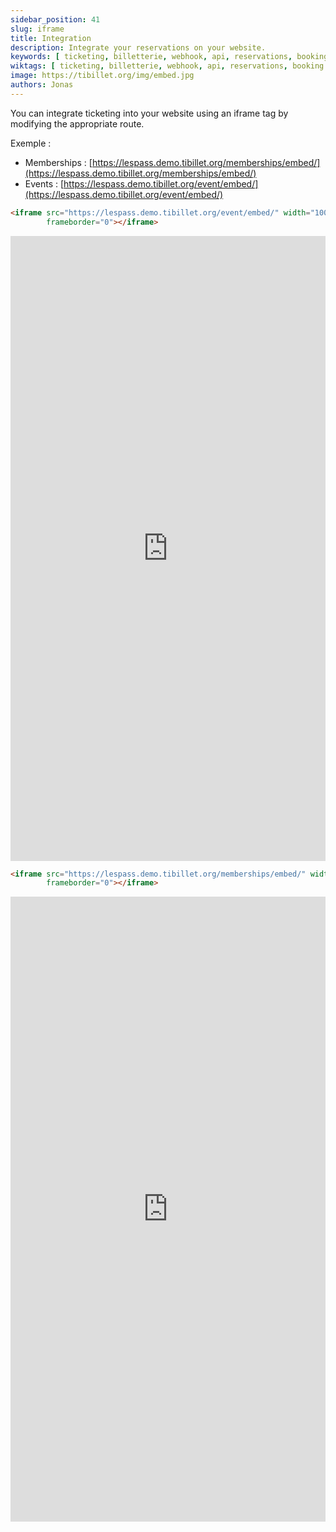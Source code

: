 ```yaml
---
sidebar_position: 41
slug: iframe
title: Integration
description: Integrate your reservations on your website.
keywords: [ ticketing, billetterie, webhook, api, reservations, booking ]
wiktags: [ ticketing, billetterie, webhook, api, reservations, booking ]
image: https://tibillet.org/img/embed.jpg
authors: Jonas
---
```


You can integrate ticketing into your website using an iframe tag by modifying the appropriate route.

Exemple :

- Memberships : [https://lespass.demo.tibillet.org/memberships/embed/](https://lespass.demo.tibillet.org/memberships/embed/)
- Events : [https://lespass.demo.tibillet.org/event/embed/](https://lespass.demo.tibillet.org/event/embed/)

```html title="iframe event"
<iframe src="https://lespass.demo.tibillet.org/event/embed/" width="100%" height="1000px"
        frameborder="0"></iframe>
```
<iframe src="https://lespass.demo.tibillet.org/event/embed/" width="100%" height="1000px" frameborder="0"></iframe>

```html title="iframe membership"
<iframe src="https://lespass.demo.tibillet.org/memberships/embed/" width="100%" height="1000px"
        frameborder="0"></iframe>
```

<iframe src="https://lespass.demo.tibillet.org/memberships/embed/" width="100%" height="1000px" frameborder="0"></iframe>